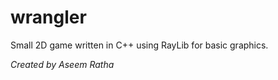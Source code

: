 # wrangler

Small 2D game written in C++ using RayLib for basic graphics.

*Created by Aseem Ratha*
